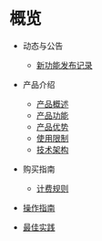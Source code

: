 # 概览

- 动态与公告

  - [新功能发布记录](Uplvr/newfunctions/newfunctions.md)
- 产品介绍

  - [产品概述](Uplvr/intro/description.md)
  - [产品功能](Uplvr/intro/function.md)
  - [产品优势](Uplvr/intro/advantages.md)
  - [使用限制](Uplvr/intro/limit.md)
  - [技术架构](Uplvr/intro/architecture.md)
- 购买指南
  - [计费规则](Uplvr/buy/charge.md)
- [操作指南](Uplvr/guide/guide.md)
- [最佳实践](Uplvr/bestpractice/bestpractice.md)



